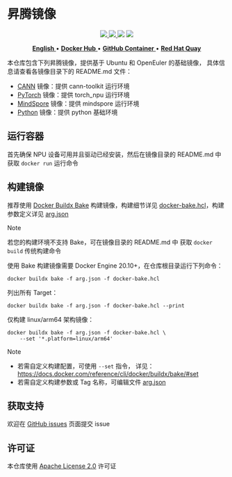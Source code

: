 # 昇腾镜像

<p align="center">
    <a href="https://github.com/openmerlin/dockerfile/actions/workflows/docker.yml">
        <img src="https://github.com/openmerlin/dockerfile/actions/workflows/docker.yml/badge.svg" />
    </a>
    <a href="LICENSE">
        <img src="https://img.shields.io/github/license/openmerlin/dockerfile.svg" />
    </a>
    <img src="https://img.shields.io/github/v/release/openmerlin/dockerfile" />
    <img src="https://img.shields.io/badge/language-dockerfile-384D54.svg">
</p>

<p align="center">
    <a href="./README.md">
        <b>English</b>
    </a> •
    <a href="https://hub.docker.com/u/ascendai">
        <b>Docker Hub</b>
    </a> •
    <a href="https://github.com/orgs/ascend/packages?ecosystem=container">
        <b>GitHub Container</b>
    </a> •
    <a href="https://quay.io/organization/ascend">
        <b>Red Hat Quay</b>
    </a>
</p>

本仓库包含下列昇腾镜像，提供基于 Ubuntu 和 OpenEuler 的基础镜像，
具体信息请查看各镜像目录下的 README.md 文件：

- [CANN](./cann) 镜像：提供 cann-toolkit 运行环境
- [PyTorch](./pytorch) 镜像：提供 torch_npu 运行环境
- [MindSpore](./mindspore) 镜像：提供 mindspore 运行环境
- [Python](./python) 镜像：提供 python 基础环境

## 运行容器

首先确保 NPU 设备可用并且驱动已经安装，然后在镜像目录的
README.md 中获取 `docker run` 运行命令

## 构建镜像

推荐使用 [Docker Buildx Bake][1] 构建镜像，构建细节详见
[docker-bake.hcl](./docker-bake.hcl)，构建参数定义详见
[arg.json](./arg.json)

[1]: https://docs.docker.com/build/bake/

> [!NOTE]
>
> 若您的构建环境不支持 Bake，可在镜像目录的 README.md 中
> 获取 `docker build` 传统构建命令

使用 Bake 构建镜像需要 Docker Engine 20.10+，在仓库根目录运行下列命令：

```docker
docker buildx bake -f arg.json -f docker-bake.hcl
```

列出所有 Target：

```docker
docker buildx bake -f arg.json -f docker-bake.hcl --print
```

仅构建 linux/arm64 架构镜像：

```docker
docker buildx bake -f arg.json -f docker-bake.hcl \
    --set '*.platform=linux/arm64'
```

> [!NOTE]
>
> - 若需自定义构建配置，可使用 `--set` 指令，
    详见：https://docs.docker.com/reference/cli/docker/buildx/bake/#set
> - 若需自定义构建参数或 Tag 名称，可编辑文件 [arg.json](./arg.json)

## 获取支持

欢迎在 [GitHub issues][2] 页面提交 issue

[2]: https://github.com/openmerlin/dockerfile/issues

## 许可证

本仓库使用 [Apache License 2.0](./LICENSE) 许可证
